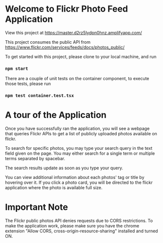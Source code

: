 # Welcome to Flickr Photo Feed Application

View this project at https://master.d2rz5lydpn0hnz.amplifyapp.com/

This project consumes the public API from https://www.flickr.com/services/feeds/docs/photos_public/

To get started with this project, please clone to your local machine, and run 

### `npm start`

There are a couple of unit tests on the container component, to execute those tests, please run 

### `npm test container.test.tsx`

# A tour of the Application

Once you have successfully ran the application, you will see a webpage that queries Flickr APIs 
to get a list of publicly uploaded photos available on flickr. 

To search for specific photos, you may type your search query in the text field given on the page.
You may either search for a single term or multiple terms separated by spacebar. 

The search results update as soon as you type your query. 

You can view additional information about each photos' tag or title by hovering over it.
If you click a photo card, you will be directed to the flickr application where the photo is 
available full size.  

# Important Note
The Flickr public photos API denies requests due to CORS restrictions. To make the application 
work, please make sure you have the chrome extension "Allow CORS, cross-origin-resource-sharing"
installed and turned ON. 
